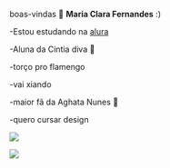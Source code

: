boas-vindas 🩵
**Maria Clara Fernandes** :)

-Estou estudando na [alura](https://www.alura.com.br/)

-Aluna da Cintia diva 🤙

-torço pro flamengo 

-vai xiando

-maior fã da Aghata Nunes 💋

-quero cursar design 

![](https://media.tenor.com/zKrETaCIymIAAAAM/afonsinha-folkloreperry.gif)


![](https://tenor.com/pt-BR/view/afonsinha-call-talk-phone-gif-15735397)

